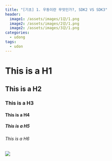 ```yaml
---
title: "[기초] 1. 우동이란 무엇인가?, SDK2 VS SDK3"
header:
  image1: /assets/images/1강/1.png
  image2: /assets/images/2강/1.png
  image2: /assets/images/3강/1.png
categories:
  - udong
tags:
  - udon
---
```

# This is a H1
## This is a H2
### This is a H3
#### This is a H4
##### This is a H5
###### This is a H6

<img src="https://github.com/rage147-OwO/rage147-OwO.github.io/blob/master/_images/1%EA%B0%95/1.png">
